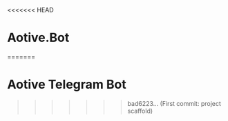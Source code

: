 <<<<<<< HEAD
# Aotive.Bot
=======
# Aotive Telegram Bot 
>>>>>>> bad6223... (First commit: project scaffold)
